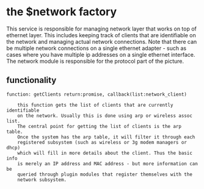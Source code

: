# the $network factory

This service is responsible for managing network layer that works on top of
ethernet layer. This includes keeping track of clients that are identifiable on
the network and managing actual network connections. Note that there can be
multiple network connections on a single ethernet adapter - such as cases where
you have multiple ip addresses on a single ethernet interface. The network
module is responsible for the protocol part of the picture.

## functionality

	function: getClients return:promise, callback(list:network_client)

		this function gets the list of clients that are currently identifiable
		on the network. Usually this is done using arp or wireless assoc list.
		The central point for getting the list of clients is the arp table.
		Once the system has the arp table, it will filter it through each
		registered subsystem (such as wireless or 3g modem managers or dhcp)
		which will fill in more details about the client. Thus the basic info
		is merely an IP address and MAC address - but more information can be
		queried through plugin modules that register themselves with the
		network subsystem. 

	
